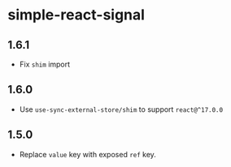 # simple-react-signal

## 1.6.1
- Fix `shim` import

## 1.6.0
- Use `use-sync-external-store/shim` to support `react@^17.0.0`

## 1.5.0
- Replace `value` key with exposed `ref` key.
